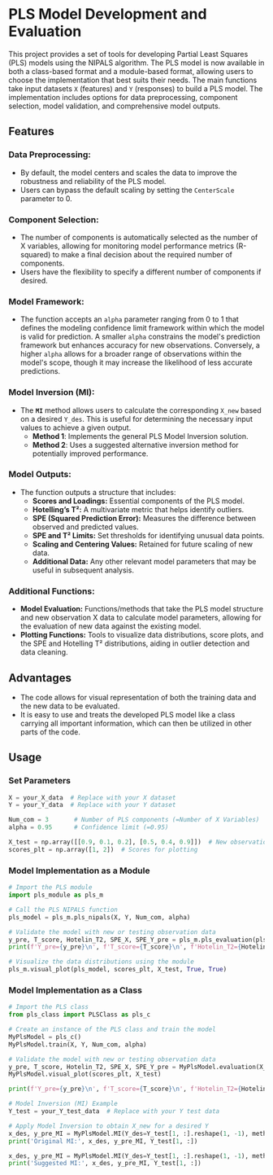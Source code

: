 # PLS Model Development and Evaluation

This project provides a set of tools for developing Partial Least Squares (PLS) models using the NIPALS algorithm. The PLS model is now available in both a class-based format and a module-based format, allowing users to choose the implementation that best suits their needs. The main functions take input datasets `X` (features) and `Y` (responses) to build a PLS model. The implementation includes options for data preprocessing, component selection, model validation, and comprehensive model outputs.

## Features

### Data Preprocessing:
- By default, the model centers and scales the data to improve the robustness and reliability of the PLS model.
- Users can bypass the default scaling by setting the `CenterScale` parameter to 0.

### Component Selection:
- The number of components is automatically selected as the number of X variables, allowing for monitoring model performance metrics (R-squared) to make a final decision about the required number of components.
- Users have the flexibility to specify a different number of components if desired.

### Model Framework:
- The function accepts an `alpha` parameter ranging from 0 to 1 that defines the modeling confidence limit framework within which the model is valid for prediction. A smaller `alpha` constrains the model's prediction framework but enhances accuracy for new observations. Conversely, a higher `alpha` allows for a broader range of observations within the model's scope, though it may increase the likelihood of less accurate predictions.

### Model Inversion (MI):
- The **`MI`** method allows users to calculate the corresponding `X_new` based on a desired `Y_des`. This is useful for determining the necessary input values to achieve a given output.
  - **Method 1**: Implements the general PLS Model Inversion solution.
  - **Method 2**: Uses a suggested alternative inversion method for potentially improved performance.

### Model Outputs:
- The function outputs a structure that includes:
  - **Scores and Loadings:** Essential components of the PLS model.
  - **Hotelling’s T²:** A multivariate metric that helps identify outliers.
  - **SPE (Squared Prediction Error):** Measures the difference between observed and predicted values.
  - **SPE and T² Limits:** Set thresholds for identifying unusual data points.
  - **Scaling and Centering Values:** Retained for future scaling of new data.
  - **Additional Data:** Any other relevant model parameters that may be useful in subsequent analysis.

### Additional Functions:
- **Model Evaluation:** Functions/methods that take the PLS model structure and new observation X data to calculate model parameters, allowing for the evaluation of new data against the existing model.
- **Plotting Functions:** Tools to visualize data distributions, score plots, and the SPE and Hotelling T² distributions, aiding in outlier detection and data cleaning.

## Advantages
- The code allows for visual representation of both the training data and the new data to be evaluated.
- It is easy to use and treats the developed PLS model like a class carrying all important information, which can then be utilized in other parts of the code.

## Usage

### Set Parameters
```python
X = your_X_data  # Replace with your X dataset
Y = your_Y_data  # Replace with your Y dataset

Num_com = 3       # Number of PLS components (=Number of X Variables)
alpha = 0.95      # Confidence limit (=0.95)

X_test = np.array([[0.9, 0.1, 0.2], [0.5, 0.4, 0.9]])  # New observation data
scores_plt = np.array([1, 2])  # Scores for plotting
```

### Model Implementation as a Module
```python
# Import the PLS module
import pls_module as pls_m

# Call the PLS NIPALS function
pls_model = pls_m.pls_nipals(X, Y, Num_com, alpha)

# Validate the model with new or testing observation data
y_pre, T_score, Hotelin_T2, SPE_X, SPE_Y_pre = pls_m.pls_evaluation(pls_model, X_test)
print(f'Y_pre={y_pre}\n', f'T_score={T_score}\n', f'Hotelin_T2={Hotelin_T2}\n', f'SPE_X={SPE_X}\n', f'SPE_Y_pre={SPE_Y_pre}\n')

# Visualize the data distributions using the module
pls_m.visual_plot(pls_model, scores_plt, X_test, True, True)
```

### Model Implementation as a Class
```python
# Import the PLS class
from pls_class import PLSClass as pls_c

# Create an instance of the PLS class and train the model
MyPlsModel = pls_c()
MyPlsModel.train(X, Y, Num_com, alpha)

# Validate the model with new or testing observation data
y_pre, T_score, Hotelin_T2, SPE_X, SPE_Y_pre = MyPlsModel.evaluation(X_test)
MyPlsModel.visual_plot(scores_plt, X_test)

print(f'Y_pre={y_pre}\n', f'T_score={T_score}\n', f'Hotelin_T2={Hotelin_T2}\n', f'SPE_X={SPE_X}\n', f'SPE_Y_pre={SPE_Y_pre}\n')

# Model Inversion (MI) Example
Y_test = your_Y_test_data  # Replace with your Y test data

# Apply Model Inversion to obtain X_new for a desired Y
x_des, y_pre_MI = MyPlsModel.MI(Y_des=Y_test[1, :].reshape(1, -1), method=1)
print('Original MI:', x_des, y_pre_MI, Y_test[1, :])

x_des, y_pre_MI = MyPlsModel.MI(Y_des=Y_test[1, :].reshape(1, -1), method=2)
print('Suggested MI:', x_des, y_pre_MI, Y_test[1, :])
```